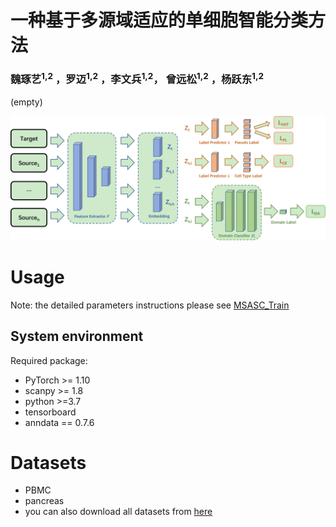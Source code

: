 # 一种基于多源域适应的单细胞智能分类方法
### 魏琢艺<sup>1,2</sup> ，罗迈<sup>1,2</sup> ，李文兵<sup>1,2</sup>， 曾远松<sup>1,2</sup> ，杨跃东<sup>1,2</sup>


 (empty)
       


![(Variational) gcn](Workflow.png)



# Usage

Note: the detailed parameters instructions please see [MSASC_Train](https://github.com/biomed-AI/MSASC/blob/main/main_pseudo_dann.py)


## System environment
Required package:
- PyTorch >= 1.10
- scanpy >= 1.8
- python >=3.7
- tensorboard
- anndata == 0.7.6

# Datasets

 -  PBMC
 -  pancreas
 -  you can also download all datasets from [here](https://www.synapse.org/#!Synapse:syn29738084/files/)
